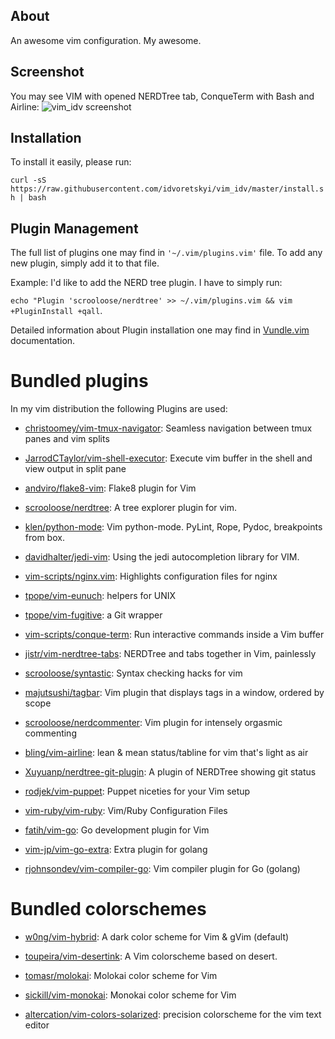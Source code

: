 ## About 

An awesome vim configuration. My awesome.

## Screenshot

You may see VIM with opened NERDTree tab, ConqueTerm with Bash and Airline:
![vim_idv screenshot](http://i.imgur.com/jfib9bQ.png?1)

## Installation

To install it easily, please run:

`curl -sS https://raw.githubusercontent.com/idvoretskyi/vim_idv/master/install.sh | bash`


## Plugin Management
The full list of plugins one may find in `'~/.vim/plugins.vim'` file. To add any
new plugin, simply add it to that file.

Example: I'd like to add the NERD tree plugin.
I have to simply run:

`echo "Plugin 'scrooloose/nerdtree' >> ~/.vim/plugins.vim && vim +PluginInstall +qall`.

Detailed information about Plugin installation one may find in [Vundle.vim](https://github.com/VundleVim/Vundle.vim) documentation.

# Bundled plugins

In my vim distribution the following Plugins are used:

* [christoomey/vim-tmux-navigator](https://github.com/christoomey/vim-tmux-navigator):
  Seamless navigation between tmux panes and vim splits

* [JarrodCTaylor/vim-shell-executor](https://github.com/JarrodCTaylor/vim-shell-executor):
  Execute vim buffer in the shell and view output in split pane

* [andviro/flake8-vim](https://github.com/nvie/vim-flake8): Flake8 plugin for
  Vim

* [scrooloose/nerdtree](https://github.com/scrooloose/nerdtree.git): A tree
  explorer plugin for vim.

* [klen/python-mode](https://github.com/klen/python-mode): Vim python-mode.
  PyLint, Rope, Pydoc, breakpoints from box.

* [davidhalter/jedi-vim](https://github.com/davidhalter/jedi-vim): Using the
  jedi autocompletion library for VIM.

* [vim-scripts/nginx.vim](http://www.vim.org/scripts/script.php?script_id=1886):
  Highlights configuration files for nginx

* [tpope/vim-eunuch](https://github.com/tpope/vim-eunuch): helpers
  for UNIX

* [tpope/vim-fugitive](https://github.com/tpope/vim-fugitive): a Git wrapper

* [vim-scripts/conque-term](https://github.com/vim-scripts/Conque-Shell): Run
  interactive commands inside a Vim buffer

* [jistr/vim-nerdtree-tabs](https://github.com/jistr/vim-nerdtree-tabs):
  NERDTree and tabs together in Vim, painlessly

* [scrooloose/syntastic](https://github.com/scrooloose/syntastic): Syntax
  checking hacks for vim

* [majutsushi/tagbar](https://github.com/majutsushi/tagbar): Vim plugin that
  displays tags in a window, ordered by scope

* [scrooloose/nerdcommenter](https://github.com/scrooloose/nerdcommenter): Vim
  plugin for intensely orgasmic commenting

* [bling/vim-airline](https://github.com/bling/vim-airline): lean & mean
  status/tabline for vim that's light as air

* [Xuyuanp/nerdtree-git-plugin](https://github.com/Xuyuanp/nerdtree-git-plugin):
  A plugin of NERDTree showing git status

* [rodjek/vim-puppet](https://github.com/rodjek/vim-puppet): Puppet niceties
  for your Vim setup

* [vim-ruby/vim-ruby](https://github.com/vim-ruby/vim-ruby): Vim/Ruby
  Configuration Files

* [fatih/vim-go](https://github.com/fatih/vim-go): Go development plugin for
  Vim

* [vim-jp/vim-go-extra](https://github.com/vim-jp/vim-go-extra): Extra plugin
  for golang

* [rjohnsondev/vim-compiler-go](https://github.com/rjohnsondev/vim-compiler-go):
  Vim compiler plugin for Go (golang)

# Bundled colorschemes

* [w0ng/vim-hybrid](https://github.com/w0ng/vim-hybrid): A dark color scheme
  for Vim & gVim (default)

* [toupeira/vim-desertink](https://github.com/toupeira/vim-desertink): A Vim
  colorscheme based on desert.

* [tomasr/molokai](https://github.com/tomasr/molokai): Molokai color scheme for
  Vim

* [sickill/vim-monokai](https://github.com/sickill/vim-monokai): Monokai color
  scheme for Vim 

* [altercation/vim-colors-solarized](https://github.com/altercation/vim-colors-solarized):
  precision colorscheme for the vim text editor

